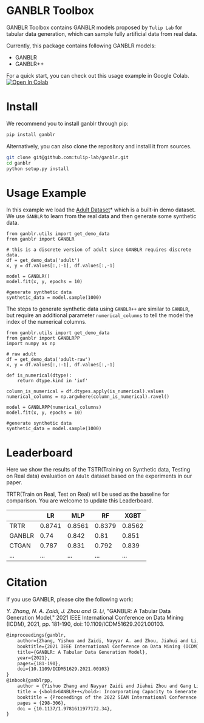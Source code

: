 # GANBLR Toolbox

GANBLR Toolbox contains GANBLR models proposed by `Tulip Lab` for tabular data generation, which can sample fully artificial data from real data.

Currently, this package contains following GANBLR models:

- GANBLR
- GANBLR++

For a quick start, you can check out this usage example in Google Colab. [![Open In Colab](https://colab.research.google.com/assets/colab-badge.svg)](https://colab.research.google.com/drive/1w7A26JRkrXPeeA9q1Kbi_CRjbptkr8Ls?usp=sharing)

# Install

We recommend you to install ganblr through pip:

```bash
pip install ganblr
```

Alternatively, you can also clone the repository and install it from sources.

```bash
git clone git@github.com:tulip-lab/ganblr.git
cd ganblr
python setup.py install
```

# Usage Example

In this example we load the [Adult Dataset](https://archive.ics.uci.edu/ml/datasets/Adult)* which is a built-in demo dataset. We use `GANBLR` to learn from the real data and then generate some synthetic data.

```python3
from ganblr.utils import get_demo_data
from ganblr import GANBLR

# this is a discrete version of adult since GANBLR requires discrete data.
df = get_demo_data('adult')
x, y = df.values[:,:-1], df.values[:,-1]

model = GANBLR()
model.fit(x, y, epochs = 10)

#generate synthetic data
synthetic_data = model.sample(1000)
```

The steps to generate synthetic data using `GANBLR++` are similar to `GANBLR`, but require an additional parameter `numerical_columns` to tell the model the index of the numerical columns.

```python3
from ganblr.utils import get_demo_data
from ganblr import GANBLRPP
import numpy as np

# raw adult
df = get_demo_data('adult-raw')
x, y = df.values[:,:-1], df.values[:,-1]

def is_numerical(dtype):
    return dtype.kind in 'iuf'

column_is_numerical = df.dtypes.apply(is_numerical).values
numerical_columns = np.argwhere(column_is_numerical).ravel()

model = GANBLRPP(numerical_columns)
model.fit(x, y, epochs = 10)

#generate synthetic data
synthetic_data = model.sample(1000)
```

# Leaderboard

Here we show the results of the TSTR(Training on Synthetic data, Testing on Real data) evaluation on `Adult` dataset based on the experiments in our paper. 

TRTR(Train on Real, Test on Real) will be used as the baseline for comparison. You are welcome to update this Leaderboard.

|          | LR     | MLP    | RF     | XGBT   |
|----------|--------|--------|--------|--------|
| TRTR     | 0.8741 | 0.8561 | 0.8379 | 0.8562 |
| GANBLR   | 0.74   | 0.842  | 0.81   | 0.851  |
| CTGAN    | 0.787  | 0.831  | 0.792  | 0.839  |
| ...      | ...    | ...    | ...    | ...    |

# Citation
If you use GANBLR, please cite the following work:

*Y. Zhang, N. A. Zaidi, J. Zhou and G. Li*, "GANBLR: A Tabular Data Generation Model," 2021 IEEE International Conference on Data Mining (ICDM), 2021, pp. 181-190, doi: 10.1109/ICDM51629.2021.00103.

```LaTeX
@inproceedings{ganblr,
    author={Zhang, Yishuo and Zaidi, Nayyar A. and Zhou, Jiahui and Li, Gang},  
    booktitle={2021 IEEE International Conference on Data Mining (ICDM)},   
    title={GANBLR: A Tabular Data Generation Model},   
    year={2021},  
    pages={181-190},  
    doi={10.1109/ICDM51629.2021.00103}
}
@inbook{ganblrpp,
    author = {Yishuo Zhang and Nayyar Zaidi and Jiahui Zhou and Gang Li},
    title = {<bold>GANBLR++</bold>: Incorporating Capacity to Generate Numeric Attributes and Leveraging Unrestricted Bayesian Networks},
    booktitle = {Proceedings of the 2022 SIAM International Conference on Data Mining (SDM)},
    pages = {298-306},
    doi = {10.1137/1.9781611977172.34},
}
```